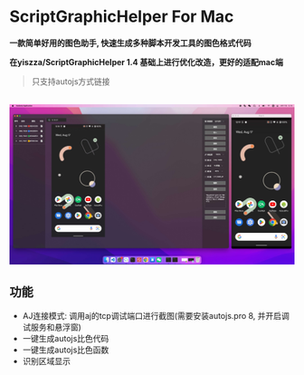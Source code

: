 # ScriptGraphicHelper For Mac

**一款简单好用的图色助手,  快速生成多种脚本开发工具的图色格式代码**

**在yiszza/ScriptGraphicHelper 1.4 基础上进行优化改造，更好的适配mac端**

> 只支持autojs方式链接

<br/>
<img src="./eg2x.jpg" width="800" alt="scrcpy" />

## 功能

- AJ连接模式: 调用aj的tcp调试端口进行截图(需要安装autojs.pro 8, 并开启调试服务和悬浮窗)
- 一键生成autojs比色代码
- 一键生成autojs比色函数
- 识别区域显示


<br/>


